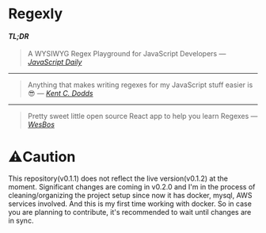 # Regexly

#### *TL;DR*
> A WYSIWYG Regex Playground for JavaScript Developers — [*JavaScript Daily*](https://twitter.com/JavaScriptDaily/status/919892692657680384)

___

> Anything that makes writing regexes for my JavaScript stuff easier is 😎 — [*Kent C. Dodds*](https://twitter.com/kentcdodds/status/907256355978756096)

___

> Pretty sweet little open source React app to help you learn Regexes — [*WesBos*](https://twitter.com/wesbos/status/907338038187106304)

# ⚠️Caution

This repository(v0.1.1) does not reflect the live version(v0.1.2) at the moment. Significant changes are coming in v0.2.0 and I'm in the process of cleaning/organizing the project setup since now it has docker, mysql, AWS services involved. And this is my first time working with docker. So in case you are planning to contribute, it's recommended to wait until changes are in sync.
